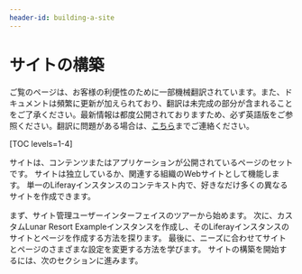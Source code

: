 ```yaml
---
header-id: building-a-site
---
```


# サイトの構築

<p class="alert alert-info"><span class="wysiwyg-color-blue120">ご覧のページは、お客様の利便性のために一部機械翻訳されています。また、ドキュメントは頻繁に更新が加えられており、翻訳は未完成の部分が含まれることをご了承ください。最新情報は都度公開されておりますため、必ず英語版をご参照ください。翻訳に問題がある場合は、<a href="mailto:support-content-jp@liferay.com">こちら</a>までご連絡ください。</span></p>

[TOC levels=1-4]

サイトは、コンテンツまたはアプリケーションが公開されているページのセットです。 サイトは独立しているか、関連する組織のWebサイトとして機能します。 単一のLiferayインスタンスのコンテキスト内で、好きなだけ多くの異なるサイトを作成できます。

まず、サイト管理ユーザーインターフェイスのツアーから始めます。 次に、カスタムLunar Resort Exampleインスタンスを作成し、そのLiferayインスタンスのサイトとページを作成する方法を探ります。 最後に、ニーズに合わせてサイトとページのさまざまな設定を変更する方法を学びます。 サイトの構築を開始するには、次のセクションに進みます。
